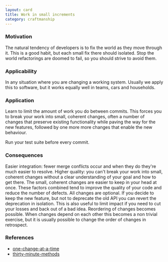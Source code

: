 ```yaml
---
layout: card
title: Work in small increments
category: craftmanship
---
```


### Motivation

The natural tendency of developers is to fix the world as they move through it. This is a good habit, but each small fix there should isolated. Stop the world refactorings are doomed to fail, so you should strive to avoid them.

### Applicability

In any situation where you are changing a working system. Usually we apply this to software, but it works equally well in teams, cars and households.

### Application

Learn to limit the amount of work you do between commits. This forces you to break your work into small, coherent changes, often a number of changes that preserve existing functionality while paving the way for the new features, followed by one more more changes that enable the new behaviour.

Run your test suite before every commit.

### Consequences

Easier integration: fewer merge conflicts occur and when they do they're much easier to resolve.
Higher quality: you can't break your work into small, coherent changes without a clear understanding of your goal and how to get there. The small, coherent changes are easier to keep in your head at once. These factors combined tend to improve the quality of your code and reduce the number of defects.
All changes are optional. If you decide to keep the new feature, but not to deprecate the old API you can revert the deprecation in isolation. This is also useful to limit impact if you need to cut your losses and back out of a bad idea.
Reordering of changes becomes possible. When changes depend on each other this becomes a non trivial exercise, but it is usually possible to change the order of changes in retrospect.

### References

* [one-change-at-a-time](one-change-at-a-time)
* [thirty-minute-methods](thirty-minute-methods)

